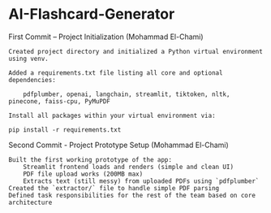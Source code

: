 # AI-Flashcard-Generator
First Commit – Project Initialization (Mohammad El-Chami)

    Created project directory and initialized a Python virtual environment using venv.

    Added a requirements.txt file listing all core and optional dependencies:

        pdfplumber, openai, langchain, streamlit, tiktoken, nltk, pinecone, faiss-cpu, PyMuPDF

    Install all packages within your virtual environment via:

    pip install -r requirements.txt

Second Commit - Project Prototype Setup (Mohammad El-Chami)

    Built the first working prototype of the app:
        Streamlit frontend loads and renders (simple and clean UI)
        PDF file upload works (200MB max)
        Extracts text (still messy) from uploaded PDFs using `pdfplumber`
    Created the `extractor/` file to handle simple PDF parsing
    Defined task responsibilities for the rest of the team based on core architecture
